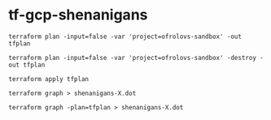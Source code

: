 # tf-gcp-shenanigans

```shell
terraform plan -input=false -var 'project=ofrolovs-sandbox' -out tfplan
```

```shell
terraform plan -input=false -var 'project=ofrolovs-sandbox' -destroy -out tfplan
```

```shell
terraform apply tfplan
```

```shell
terraform graph > shenanigans-X.dot
```

```shell
terraform graph -plan=tfplan > shenanigans-X.dot
```
